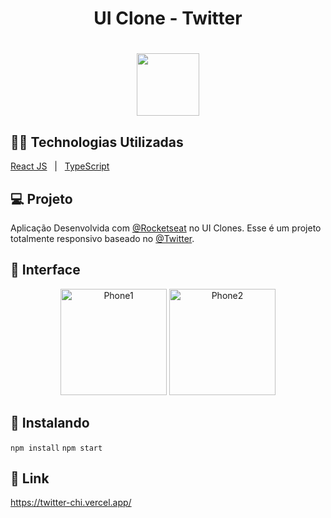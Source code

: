 <h1 align="center">UI Clone - Twitter
<h1 align="center"><img width="100" src="https://logodownload.org/wp-content/uploads/2014/09/twitter-logo-4.png"></h1>

## 👨‍💻 Technologias Utilizadas
<p display="block" align="left">
  <a href="https://reactjs.org/">React JS</a>&nbsp;&nbsp;&nbsp;|&nbsp;&nbsp;
  <a href="https://www.typescriptlang.org/docs/">TypeScript</a>
</p>
  
## 💻 Projeto
Aplicação Desenvolvida com <a href="https://www.youtube.com/channel/UCSfwM5u0Kce6Cce8_S72olg">@Rocketseat</a> no UI Clones. Esse é um projeto totalmente responsivo baseado no <a href="https://twitter.com/?lang=en">@Twitter</a>.

## 📱 Interface
<p align="center">
<img width="170" src="https://imgur.com/dK3irxm.png" alt="Phone1">  
<img width="170" src="https://imgur.com/nP5wMUO.png" alt="Phone2">  
</p>
</h1>

## 🔎 Instalando

```npm install``` 
```npm start```

## 🔗 Link
https://twitter-chi.vercel.app/






